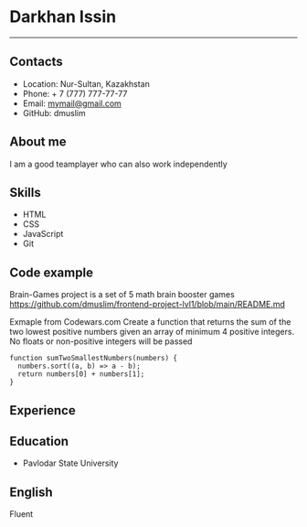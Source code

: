 # Darkhan Issin
***************
## Contacts
* Location: Nur-Sultan, Kazakhstan
* Phone: + 7 (777) 777-77-77
* Email: mymail@gmail.com
* GitHub: dmuslim
## About me
I am a good teamplayer who can also work independently
## Skills
* HTML
* CSS
* JavaScript
* Git
## Code example
Brain-Games project is a set of 5 math brain booster games
https://github.com/dmuslim/frontend-project-lvl1/blob/main/README.md

Exmaple from Codewars.com
Create a function that returns the sum of the two lowest positive numbers given an array of minimum 4 positive integers. No floats or non-positive integers will be passed
```
function sumTwoSmallestNumbers(numbers) {  
  numbers.sort((a, b) => a - b);
  return numbers[0] + numbers[1];
}
```
## Experience
## Education
* Pavlodar State University
## English
Fluent
